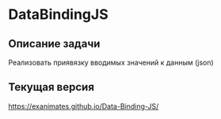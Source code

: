 DataBindingJS
=============================

Описание задачи
------------

Реализовать приявязку вводимых значений к данным (json)

Текущая версия
------------
https://exanimates.github.io/Data-Binding-JS/

